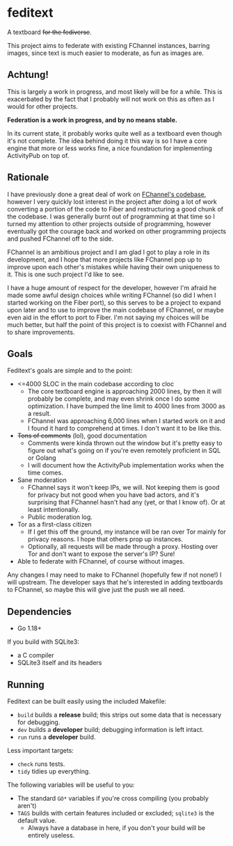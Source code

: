 # feditext

A textboard ~~for the fediverse~~.

This project aims to federate with existing FChannel instances, barring images,
since text is much easier to moderate, as fun as images are.

## Achtung!

This is largely a work in progress, and most likely will be for a while.
This is exacerbated by the fact that I probably will not work on this as often
as I would for other projects.

**Federation is a work in progress, and by no means stable.**

In its current state, it probably works quite well as a textboard even though
it's not complete.
The idea behind doing it this way is so I have a core engine that more or less
works fine, a nice foundation for implementing ActivityPub on top of.

## Rationale

I have previously done a great deal of work on [FChannel's
codebase](https://github.com/FChannel0/FChannel-Server), however I very quickly
lost interest in the project after doing a lot of work converting a portion of
the code to Fiber and restructuring a good chunk of the codebase.
I was generally burnt out of programming at that time so I turned my attention
to other projects outside of programming, however eventually got the courage
back and worked on other programming projects and pushed FChannel off to the
side.

FChannel is an ambitious project and I am glad I got to play a role in its
development, and I hope that more projects like FChannel pop up to improve upon
each other's mistakes while having their own uniqueness to it.
This is one such project I'd like to see.

I have a huge amount of respect for the developer, however I'm afraid he made
some awful design choices while writing FChannel (so did I when I started
working on the Fiber port), so this serves to be a project to expand upon later
and to use to improve the main codebase of FChannel, or maybe even aid in the
effort to port to Fiber.
I'm not saying my choices will be much better, but half the point of this
project is to coexist with FChannel and to share improvements.

## Goals

Feditext's goals are simple and to the point:

- <=4000 SLOC in the main codebase according to cloc
  - The core textboard engine is approaching 2000 lines, by then it will
    probably be complete, and may even shrink once I do some optimization.
    I have bumped the line limit to 4000 lines from 3000 as a result.
  - FChannel was approaching 6,000 lines when I started work on it and I found it
    hard to comprehend at times. I don't want it to be like this.
- ~~Tons of comments~~ (lol), good documentation
  - Comments were kinda thrown out the window but it's pretty easy to figure out
    what's going on if you're even remotely proficient in SQL or Golang
  - I will document how the ActivityPub implementation works when the time
    comes.
- Sane moderation
  - FChannel says it won't keep IPs, we will.
    Not keeping them is good for privacy but not good when you have bad actors,
    and it's surprising that FChannel hasn't had any (yet, or that I know of).
    Or at least intentionally.
  - Public moderation log.
- Tor as a first-class citizen
  - If I get this off the ground, my instance will be ran over Tor mainly for
    privacy reasons. I hope that others prop up instances.
  - Optionally, all requests will be made through a proxy.
    Hosting over Tor and don't want to expose the server's IP? Sure!
- Able to federate with FChannel, of course without images.

Any changes I may need to make to FChannel (hopefully few if not none!) I will
upstream.
The developer says that he's interested in adding textboards to FChannel, so
maybe this will give just the push we all need.

## Dependencies

- Go 1.18+

If you build with SQLite3:

- a C compiler
- SQLite3 itself and its headers

## Running

Feditext can be built easily using the included Makefile:

- `build` builds a **release** build; this strips out some data that is
  necessary for debugging.
- `dev` builds a **developer** build; debugging information is left intact.
- `run` runs a **developer** build.

Less important targets:

- `check` runs tests.
- `tidy` tidies up everything.

The following variables will be useful to you:

- The standard `GO*` variables if you're cross compiling (you probably aren't)
- `TAGS` builds with certain features included or excluded; `sqlite3` is the
  default value.
  - Always have a database in here, if you don't your build will be entirely
    useless.
